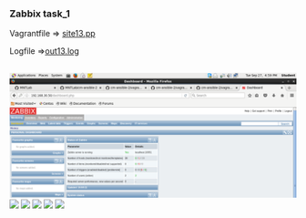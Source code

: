 ### Zabbix task_1

Vagrantfile => [site13.pp](Vagrantfile)

Logfile =>[out13.log](out13.log)
##
![](source/scrin/Screenshot.png)
![](/sources/Screenshot-1.png)
![](/sources/Screenshot-3.png)
![](/sources/Screenshot-4.png)
![](/sources/Screenshot-5.png)
![](/sources/Screenshot-6.png)
